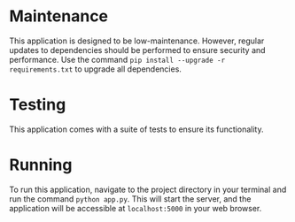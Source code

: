 # Maintenance

This application is designed to be low-maintenance. However, regular updates to dependencies should be performed to ensure security and performance. Use the command `pip install --upgrade -r requirements.txt` to upgrade all dependencies.

# Testing

This application comes with a suite of tests to ensure its functionality.
# Running

To run this application, navigate to the project directory in your terminal and run the command `python app.py`. This will start the server, and the application will be accessible at `localhost:5000` in your web browser.